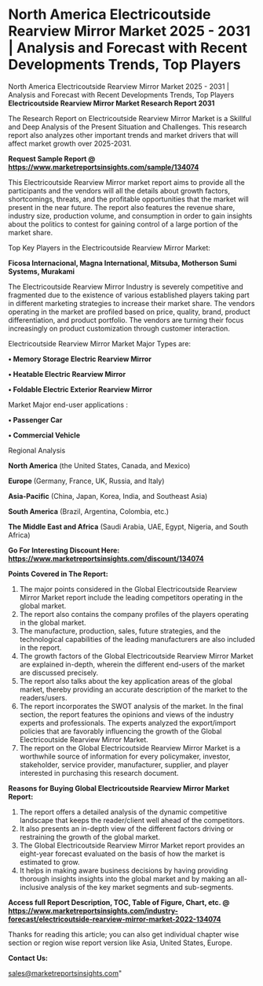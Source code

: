 # North America Electricoutside Rearview Mirror Market 2025 - 2031 | Analysis and Forecast with Recent Developments Trends, Top Players
North America Electricoutside Rearview Mirror Market 2025 - 2031 | Analysis and Forecast with Recent Developments Trends, Top Players
<strong>Electricoutside Rearview Mirror Market Research Report 2031</strong>

The Research Report on Electricoutside Rearview Mirror Market is a Skillful and Deep Analysis of the Present Situation and Challenges. This research report also analyzes other important trends and market drivers that will affect market growth over 2025-2031.

<strong>Request Sample Report @ <a href=https://www.marketreportsinsights.com/sample/134074>https://www.marketreportsinsights.com/sample/134074</a></strong>

This Electricoutside Rearview Mirror market report aims to provide all the participants and the vendors will all the details about growth factors, shortcomings, threats, and the profitable opportunities that the market will present in the near future. The report also features the revenue share, industry size, production volume, and consumption in order to gain insights about the politics to contest for gaining control of a large portion of the market share.

Top Key Players in the Electricoutside Rearview Mirror Market:

<strong>Ficosa Internacional, Magna International, Mitsuba, Motherson Sumi Systems, Murakami</strong>

The Electricoutside Rearview Mirror Industry is severely competitive and fragmented due to the existence of various established players taking part in different marketing strategies to increase their market share. The vendors operating in the market are profiled based on price, quality, brand, product differentiation, and product portfolio. The vendors are turning their focus increasingly on product customization through customer interaction.

Electricoutside Rearview Mirror Market Major Types are:

<strong>• Memory Storage Electric Rearview Mirror

• Heatable Electric Rearview Mirror

• Foldable Electric Exterior Rearview Mirror</strong>

Market Major end-user applications :

<strong>• Passenger Car

• Commercial Vehicle</strong>

Regional Analysis

</u><strong><b>North America</b></strong> (the United States, Canada, and Mexico)

<strong><b>Europe </b></strong>(Germany, France, UK, Russia, and Italy)

<strong><b>Asia-Pacific</b></strong> (China, Japan, Korea, India, and Southeast Asia)

<strong><b>South America</b></strong> (Brazil, Argentina, Colombia, etc.)

<strong><b>The Middle East and Africa</b></strong> (Saudi Arabia, UAE, Egypt, Nigeria, and South Africa)

<strong>Go For Interesting Discount Here: <a href=https://www.marketreportsinsights.com/discount/134074>https://www.marketreportsinsights.com/discount/134074</a></strong>

<strong>Points Covered in The Report:</strong>
<ol>
  <li>The major points considered in the Global Electricoutside Rearview Mirror Market report include the leading competitors operating in the global market.</li>
  <li>The report also contains the company profiles of the players operating in the global market.</li>
  <li>The manufacture, production, sales, future strategies, and the technological capabilities of the leading manufacturers are also included in the report.</li>
  <li>The growth factors of the Global Electricoutside Rearview Mirror Market are explained in-depth, wherein the different end-users of the market are discussed precisely.</li>
  <li>The report also talks about the key application areas of the global market, thereby providing an accurate description of the market to the readers/users.</li>
  <li>The report incorporates the SWOT analysis of the market. In the final section, the report features the opinions and views of the industry experts and professionals. The experts analyzed the export/import policies that are favorably influencing the growth of the Global Electricoutside Rearview Mirror Market.</li>
  <li>The report on the Global Electricoutside Rearview Mirror Market is a worthwhile source of information for every policymaker, investor, stakeholder, service provider, manufacturer, supplier, and player interested in purchasing this research document.</li>
</ol>
<strong>Reasons for Buying Global Electricoutside Rearview Mirror Market Report:</strong>

<ol>
  <li>The report offers a detailed analysis of the dynamic competitive landscape that keeps the reader/client well ahead of the competitors.</li>
  <li>It also presents an in-depth view of the different factors driving or restraining the growth of the global market.</li>
  <li>The Global Electricoutside Rearview Mirror Market report provides an eight-year forecast evaluated on the basis of how the market is estimated to grow.</li>
  <li>It helps in making aware business decisions by having providing thorough insights insights into the global market and by making an all-inclusive analysis of the key market segments and sub-segments.</li>
</ol>
<strong>Access full Report Description, TOC, Table of Figure, Chart, etc. @ <a href=https://www.marketreportsinsights.com/industry-forecast/electricoutside-rearview-mirror-market-2022-134074>https://www.marketreportsinsights.com/industry-forecast/electricoutside-rearview-mirror-market-2022-134074</a></strong>


Thanks for reading this article; you can also get individual chapter wise section or region wise report version like Asia, United States, Europe.

<strong>Contact Us:</strong>

sales@marketreportsinsights.com"
